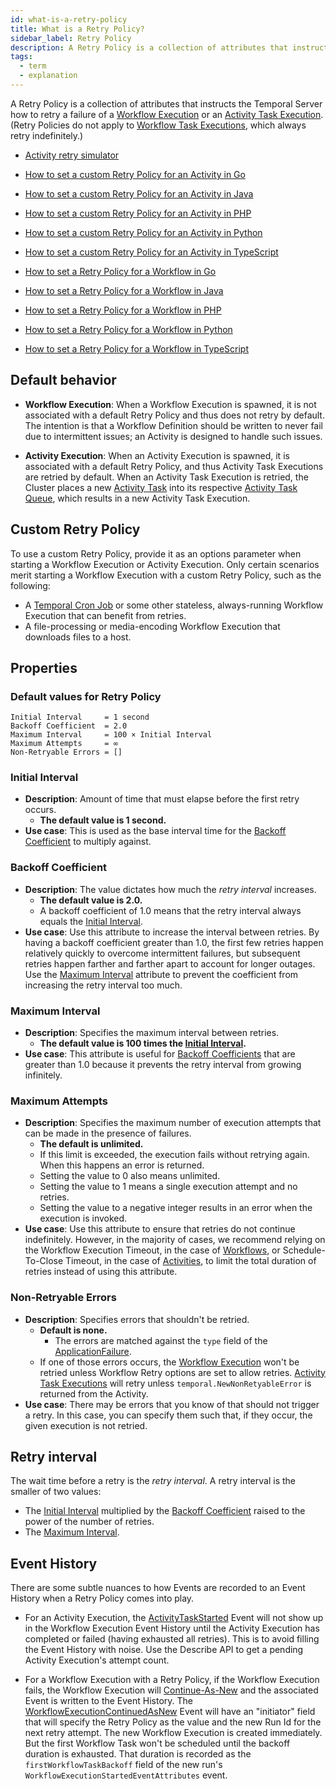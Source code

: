 ```yaml
---
id: what-is-a-retry-policy
title: What is a Retry Policy?
sidebar_label: Retry Policy
description: A Retry Policy is a collection of attributes that instructs the Temporal Server how to retry a failure of a Workflow Execution or an Activity Task Execution.
tags:
  - term
  - explanation
---
```


A Retry Policy is a collection of attributes that instructs the Temporal Server how to retry a failure of a [Workflow Execution](/workflows#workflow-execution) or an [Activity Task Execution](/concepts/what-is-an-activity-task-execution).
(Retry Policies do not apply to [Workflow Task Executions](/concepts/what-is-a-workflow-task-execution), which always retry indefinitely.)

- [Activity retry simulator](/dev-guide/activity-retry-simulator)

- [How to set a custom Retry Policy for an Activity in Go](/go/activity-retries)
- [How to set a custom Retry Policy for an Activity in Java](/java/activity-retries)
- [How to set a custom Retry Policy for an Activity in PHP](/php/activity-retries)
- [How to set a custom Retry Policy for an Activity in Python](/python/activity-retries)
- [How to set a custom Retry Policy for an Activity in TypeScript](/typescript/activity-retries)

- [How to set a Retry Policy for a Workflow in Go](/go/workflow-retries)
- [How to set a Retry Policy for a Workflow in Java](/java/workflow-retries)
- [How to set a Retry Policy for a Workflow in PHP](/php/workflow-retries)
- [How to set a Retry Policy for a Workflow in Python](/python/workflow-retries)
- [How to set a Retry Policy for a Workflow in TypeScript](/typescript/workflow-retries)

<!-- ![Diagram that shows the retry interval and its formula](/img/retry-interval-diagram.png) -->

## Default behavior

- **Workflow Execution**: When a Workflow Execution is spawned, it is not associated with a default Retry Policy and thus does not retry by default.
  The intention is that a Workflow Definition should be written to never fail due to intermittent issues; an Activity is designed to handle such issues.

- **Activity Execution**: When an Activity Execution is spawned, it is associated with a default Retry Policy, and thus Activity Task Executions are retried by default.
  When an Activity Task Execution is retried, the Cluster places a new [Activity Task](/concepts/what-is-an-activity-task) into its respective [Activity Task Queue](/concepts/what-is-a-task-queue), which results in a new Activity Task Execution.

## Custom Retry Policy

To use a custom Retry Policy, provide it as an options parameter when starting a Workflow Execution or Activity Execution.
Only certain scenarios merit starting a Workflow Execution with a custom Retry Policy, such as the following:

- A [Temporal Cron Job](/concepts/what-is-a-temporal-cron-job) or some other stateless, always-running Workflow Execution that can benefit from retries.
- A file-processing or media-encoding Workflow Execution that downloads files to a host.

## Properties

### Default values for Retry Policy

```
Initial Interval     = 1 second
Backoff Coefficient  = 2.0
Maximum Interval     = 100 × Initial Interval
Maximum Attempts     = ∞
Non-Retryable Errors = []
```

### Initial Interval

- **Description**: Amount of time that must elapse before the first retry occurs.
  - **The default value is 1 second.**
- **Use case**: This is used as the base interval time for the [Backoff Coefficient](#backoff-coefficient) to multiply against.

### Backoff Coefficient

- **Description**: The value dictates how much the _retry interval_ increases.
  - **The default value is 2.0.**
  - A backoff coefficient of 1.0 means that the retry interval always equals the [Initial Interval](#initial-interval).
- **Use case**: Use this attribute to increase the interval between retries.
  By having a backoff coefficient greater than 1.0, the first few retries happen relatively quickly to overcome intermittent failures, but subsequent retries happen farther and farther apart to account for longer outages.
  Use the [Maximum Interval](#maximum-interval) attribute to prevent the coefficient from increasing the retry interval too much.

### Maximum Interval

- **Description**: Specifies the maximum interval between retries.
  - **The default value is 100 times the [Initial Interval](#initial-interval).**
- **Use case**: This attribute is useful for [Backoff Coefficients](#backoff-coefficient) that are greater than 1.0 because it prevents the retry interval from growing infinitely.

### Maximum Attempts

- **Description**: Specifies the maximum number of execution attempts that can be made in the presence of failures.
  - **The default is unlimited.**
  - If this limit is exceeded, the execution fails without retrying again. When this happens an error is returned.
  - Setting the value to 0 also means unlimited.
  - Setting the value to 1 means a single execution attempt and no retries.
  - Setting the value to a negative integer results in an error when the execution is invoked.
- **Use case**: Use this attribute to ensure that retries do not continue indefinitely.
  However, in the majority of cases, we recommend relying on the Workflow Execution Timeout, in the case of [Workflows](#workflow), or Schedule-To-Close Timeout, in the case of [Activities](#activity), to limit the total duration of retries instead of using this attribute.

### Non-Retryable Errors

- **Description**: Specifies errors that shouldn't be retried.
  - **Default is none.**
    - The errors are matched against the `type` field of the [ApplicationFailure](/kb/failures#application-failure).
  - If one of those errors occurs, the [Workflow Execution](#workflow-execution) won't be retried unless Workflow Retry options are set to allow retries. [Activity Task Executions](#activity-task-execution) will retry unless `temporal.NewNonRetyableError` is returned from the Activity.
- **Use case**: There may be errors that you know of that should not trigger a retry.
  In this case, you can specify them such that, if they occur, the given execution is not retried.

## Retry interval

The wait time before a retry is the _retry interval_. A retry interval is the smaller of two values:

- The [Initial Interval](#initial-interval) multiplied by the [Backoff Coefficient](#backoff-coefficient) raised to the power of the number of retries.
- The [Maximum Interval](#maximum-interval).

## Event History

There are some subtle nuances to how Events are recorded to an Event History when a Retry Policy comes into play.

- For an Activity Execution, the [ActivityTaskStarted](/concepts/what-is-an-event#activitytaskstarted) Event will not show up in the Workflow Execution Event History until the Activity Execution has completed or failed (having exhausted all retries).
  This is to avoid filling the Event History with noise.
  Use the Describe API to get a pending Activity Execution's attempt count.

- For a Workflow Execution with a Retry Policy, if the Workflow Execution fails, the Workflow Execution will [Continue-As-New](/concepts/what-is-continue-as-new) and the associated Event is written to the Event History.
  The [WorkflowExecutionContinuedAsNew](/concepts/what-is-an-event#workflowexecutioncontinuedasnew) Event will have an "initiator" field that will specify the Retry Policy as the value and the new Run Id for the next retry attempt.
  The new Workflow Execution is created immediately.
  But the first Workflow Task won't be scheduled until the backoff duration is exhausted.
  That duration is recorded as the `firstWorkflowTaskBackoff` field of the new run's `WorkflowExecutionStartedEventAttributes` event.
